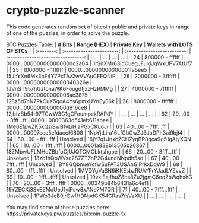 # crypto-puzzle-scanner
This code generates random set of bitcoin public and private keys in range of one of the puzzles, in order to solve the puzzle.


BTC Puzzles Table:
| **# Bits** |      **Range (HEX)**      |       **Private Key**       |    **Wallets with LOTS OF BTCs**   |
| :--------: | :-----------------------: | :-------------------------: | :--------------------------------: |
|     ...    |            ...            |             ...             |                 ...                |
|     24     |    800000    -   ffffff   | 0000...00000000000000dc2a04 |  1rSnXMr63jdCuegJFuidJqWxUPV7AtUf7 |
|     25     |   1000000   -   1ffffff   | 0000...00000000000001fa5ee5 | 15JhYXn6Mx3oF4Y7PcTAv2wVVAuCFFQNiP |
|     26     |   2000000   -   3ffffff   | 0000...0000000000000340326e | 1JVnST957hGztonaWK6FougdtjxzHzRMMg |
|     27     |   4000000   -   7ffffff   | 0000...00000000000006ac3875 | 128z5d7nN7PkCuX5qoA4Ys6pmxUYnEy86k |
|     28     |   8000000   -   fffffff   | 0000...0000000000000d916ce8 | 12jbtzBb54r97TCwW3G1gCFoumpckRAPdY |
|     ...    |            ...            |             ...             |                 ...                |
|     62     |  20...00   -   3fff...ff  | 0000...0000363d541eb611abee | 1Me6EfpwZK5kQziBwBfvLiHjaPGxCKLoJi |
|     63     |  40...00   -   7fff...ff  | 0000...00007cce5efdaccf6808 | 1NpYjtLira16LfGbGwZJ5JbDPh3ai9bjf4 |
|     64     |  80...00   -   fff...fff  |           Unsolved          | 16jY7qLJnxb7CHZyqBP8qca9d51gAjyXQN |
|     65     |  10...00   -   1fff...fff | 0000...0001a838b13505b26867 | 18ZMbwUFLMHoZBbfpCjUJQTCMCbktshgpe |
|     66     |  20...00   -   3fff...fff |           Unsolved          | 13zb1hQbWVsc2S7ZTZnP2G4undNNpdh5so |
|     67     |  40...00   -   7fff...fff |           Unsolved          | 1BY8GQbnueYofwSuFAT3USAhGjPrkxDdW9 |
|     68     |  80...00   -   fff...ffff |           Unsolved          | 1MVDYgVaSN6iKKEsbzRUAYFrYJadLYZvvZ |
|     69     | 10...00   -   1fff...ffff |           Unsolved          | 19vkiEajfhuZ8bs8Zu2jgmC6oqZbWqhxhG |
|     70     | 20...00   -   3fff...ffff | 0000...00349b84b6431a6c4ef1 | 19YZECXj3SxEZMoUeJ1yiPsw8xANe7M7QR |
|     71     | 40...00   -   7fff...ffff |           Unsolved          | 1PWo3JeB9jrGwfHDNpdGK54CRas7fsVzXU |
|     ...    |            ...            |             ...             |                 ...                |

You may find some of these puzzles here: https://privatekeys.pw/puzzles/bitcoin-puzzle-tx
